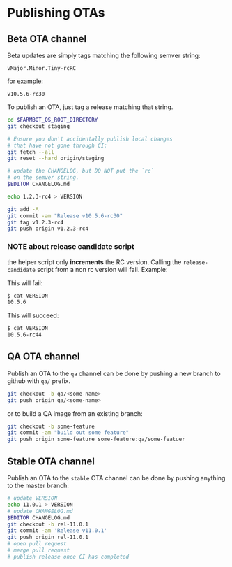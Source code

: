 # Publishing OTAs

## Beta OTA channel

Beta updates are simply tags matching the following semver string:

```
vMajor.Minor.Tiny-rcRC
```

for example:

```
v10.5.6-rc30
```

To publish an OTA, just tag a release matching that
string.

```bash
cd $FARMBOT_OS_ROOT_DIRECTORY
git checkout staging

# Ensure you don't accidentally publish local changes
# that have not gone through CI:
git fetch --all
git reset --hard origin/staging

# update the CHANGELOG, but DO NOT put the `rc`
# on the semver string.
$EDITOR CHANGELOG.md

echo 1.2.3-rc4 > VERSION

git add -A
git commit -am "Release v10.5.6-rc30"
git tag v1.2.3-rc4
git push origin v1.2.3-rc4
```

### NOTE about release candidate script

the helper script only **increments** the
RC version. Calling the `release-candidate` script
from a non rc version will fail. Example:

This will fail:

```bash
$ cat VERSION
10.5.6
```

This will succeed:

```bash
$ cat VERSION
10.5.6-rc44
```

## QA OTA channel

Publish an OTA to the `qa` channel can be done by pushing a new branch
to github with `qa/` prefix.

```bash
git checkout -b qa/<some-name>
git push origin qa/<some-name>
```

or to build a QA image from an existing branch:

```bash
git checkout -b some-feature
git commit -am "build out some feature"
git push origin some-feature some-feature:qa/some-featuer
```

## Stable OTA channel

Publish an OTA to the `stable` OTA channel can be
done by pushing anything to the master branch:

```bash
# update VERSION
echo 11.0.1 > VERSION
# update CHANGELOG.md
$EDITOR CHANGELOG.md
git checkout -b rel-11.0.1
git commit -am 'Release v11.0.1'
git push origin rel-11.0.1
# open pull request
# merge pull request
# publish release once CI has completed
```